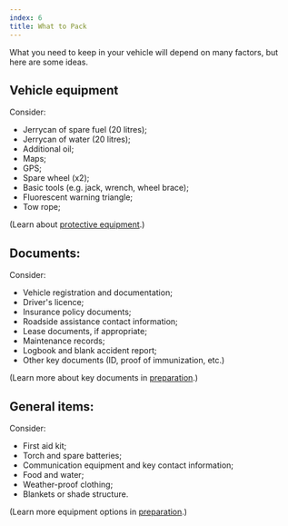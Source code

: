 ```yaml
---
index: 6
title: What to Pack
---
```

What you need to keep in your vehicle will depend on many factors, but here are some ideas. 

## Vehicle equipment

Consider:

*	Jerrycan of spare fuel (20 litres);
*   Jerrycan of water (20 litres);
*   Additional oil;
*   Maps;
*   GPS;
*   Spare wheel (x2);
*   Basic tools (e.g. jack, wrench, wheel brace); 
*   Fluorescent warning triangle;
*   Tow rope;

(Learn about [protective equipment](umbrella://lesson/protective-equipment).)

## Documents:

Consider:

*   Vehicle registration and documentation;
*   Driver's licence;
*	Insurance policy documents;
*	Roadside assistance contact information;
*	Lease documents, if appropriate;
*	Maintenance records;
*	Logbook and blank accident report;
*   Other key documents (ID, proof of immunization, etc.)

(Learn more about key documents in [preparation](umbrella://lesson/preparation).)

## General items:

Consider:

*   First aid kit;
*   Torch and spare batteries;
*   Communication equipment and key contact information;
*   Food and water;
*   Weather-proof clothing;
*   Blankets or shade structure.

(Learn more equipment options in [preparation](umbrella://lesson/preparation).)